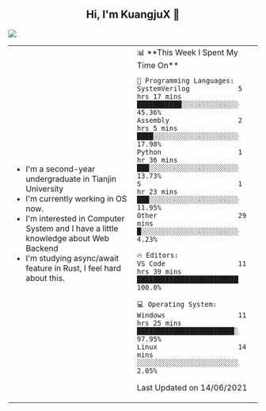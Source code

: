 <h2 align="center"> Hi, I'm KuangjuX 👋 </h2>
<p><img src="https://w.wallhaven.cc/full/nz/wallhaven-nz1e8j.jpg"></p>
<table>
    <tr>
        <td valign="center" width="50%">
            <ul>
                <li>I'm a second-year undergraduate in Tianjin University</li>
                <li>I'm currently working in OS now.</li>
                <li>I'm interested in Computer System and I have a little knowledge about Web Backend</li>
                <li>I'm studying async/await feature in Rust, I feel hard about this.</li>
            </ul>
        </td>
       <td valign="top" width="50%">
<!--START_SECTION:waka-->
📊 **This Week I Spent My Time On** 

```text
💬 Programming Languages: 
SystemVerilog            5 hrs 17 mins       ███████████░░░░░░░░░░░░░░   45.36% 
Assembly                 2 hrs 5 mins        ████░░░░░░░░░░░░░░░░░░░░░   17.98% 
Python                   1 hr 36 mins        ███░░░░░░░░░░░░░░░░░░░░░░   13.73% 
S                        1 hr 23 mins        ███░░░░░░░░░░░░░░░░░░░░░░   11.95% 
Other                    29 mins             █░░░░░░░░░░░░░░░░░░░░░░░░   4.23%

🔥 Editors: 
VS Code                  11 hrs 39 mins      █████████████████████████   100.0%

💻 Operating System: 
Windows                  11 hrs 25 mins      ████████████████████████░   97.95% 
Linux                    14 mins             ░░░░░░░░░░░░░░░░░░░░░░░░░   2.05%

```


 Last Updated on 14/06/2021
<!--END_SECTION:waka-->
</td></tr>
</table>



